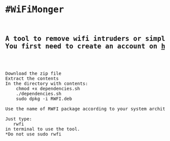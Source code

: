 <pre><h1>#WiFiMonger</h1>
<h2>A tool to remove wifi intruders or simply reduce unwanted wifi traffic.
You first need to create an account on <a href="http://toshith29-62810.portmap.host:62810/home/">http://toshith29-62810.portmap.host:62810/</a></h2>


Download the zip file
Extract the contents
In the directory with contents:
    chmod +x dependencies.sh
    ./dependencies.sh
    sudo dpkg -i RWFI.deb
 
Use the name of RWFI package according to your system architecture.
 
Just type: 
   rwfi
in terminal to use the tool.
*Do not use sudo rwfi
</pre>
